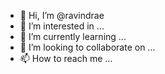 - 👋 Hi, I’m @ravindrae
- 👀 I’m interested in ...
- 🌱 I’m currently learning ...
- 💞️ I’m looking to collaborate on ...
- 📫 How to reach me ...

<!---
ravindrae/ravindrae is a ✨ special ✨ repository because its `README.md` (this file) appears on your GitHub profile.
You can click the Preview link to take a look at your changes.
--->
